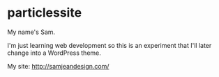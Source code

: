 # particlessite

My name's Sam. 

I'm just learning web development so this is an experiment that I'll later change into a WordPress theme. 

My site: http://samjeandesign.com/
